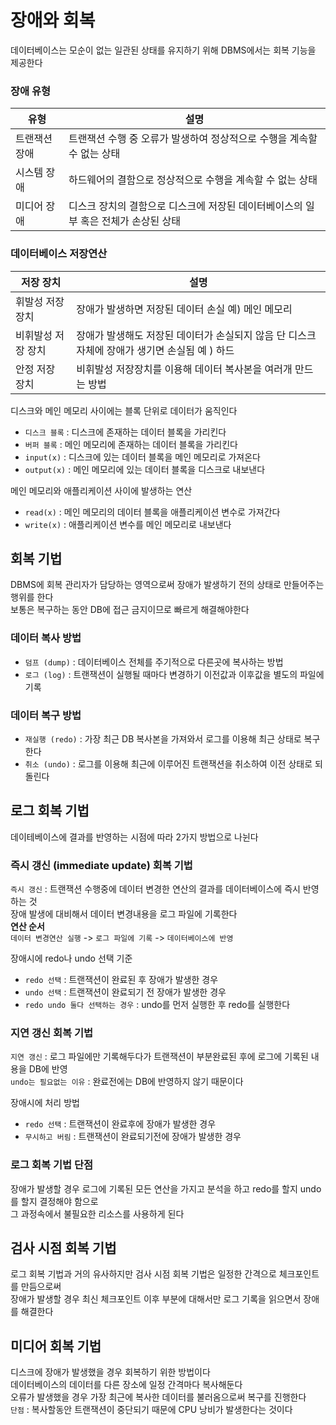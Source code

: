 # 장애와 회복
데이터베이스는 모순이 없는 일관된 상태를 유지하기 위해 DBMS에서는 회복 기능을 제공한다

### 장애 유형
|유형|설명|
|---|---|
|트랜잭션 장애| 트랜잭션 수행 중 오류가 발생하여 정상적으로 수행을 계속할 수 없는 상태|
|시스템 장애|하드웨어의 결함으로 정상적으로 수행을 계속할 수 없는 상태|
|미디어 장애|디스크 장치의 결함으로 디스크에 저장된 데이터베이스의 일부 혹은 전체가 손상된 상태|

### 데이터베이스 저장연산
|저장 장치|설명|
|---|---|
|휘발성 저장 장치|장애가 발생하면 저장된 데이터 손실 예) 메인 메모리|
|비휘발성 저장 장치|장애가 발생해도 저장된 데이터가 손실되지 않음 단 디스크 자체에 장애가 생기면 손실됨 예 ) 하드|
|안정 저장 장치|비휘발성 저장장치를 이용해 데이터 복사본을 여러개 만드는 방법|

디스크와 메인 메모리 사이에는 블록 단위로 데이터가 움직인다
- `디스크 블록` : 디스크에 존재하는 데이터 블록을 가리킨다
- `버퍼 블록` : 메인 메모리에 존재하는 데이터 블록을 가리킨다
- `input(x)` : 디스크에 있는 데이터 블록을 메인 메모리로 가져온다
- `output(x)` : 메인 메모리에 있는 데이터 블록을 디스크로 내보낸다
  
메인 메모리와 애플리케이션 사이에 발생하는 연산
- `read(x)` : 메인 메모리의 데이터 블록을 애플리케이션 변수로 가져간다
- `write(x)` : 애플리케이션 변수를 메인 메모리로 내보낸다  

## 회복 기법
DBMS에 회복 관리자가 담당하는 영역으로써 장애가 발생하기 전의 상태로 만들어주는 행위를 한다  
보통은 복구하는 동안 DB에 접근 금지이므로 빠르게 해결해야한다  

### 데이터 복사 방법
- `덤프 (dump)` : 데이터베이스 전체를 주기적으로 다른곳에 복사하는 방법
- `로그 (log)` : 트랜잭션이 실행될 때마다 변경하기 이전값과 이후값을 별도의 파일에 기록

### 데이터 복구 방법
- `재실행 (redo)` : 가장 최근 DB 복사본을 가져와서 로그를 이용해 최근 상태로 복구한다
- `취소 (undo)` : 로그를 이용해 최근에 이루어진 트랜잭션을 취소하여 이전 상태로 되돌린다

## 로그 회복 기법
데이테베이스에 결과를 반영하는 시점에 따라 2가지 방법으로 나뉜다

### 즉시 갱신 (immediate update) 회복 기법
`즉시 갱신` : 트랜잭션 수행중에 데이터 변경한 연산의 결과를 데이터베이스에 즉시 반영하는 것    
장애 발생에 대비해서 데이터 변경내용을 로그 파일에 기록한다  
**연산 순서**  
`데이터 변경연산 실행` -> `로그 파일에 기록` -> `데이터베이스에 반영`  

장애시에 redo나 undo 선택 기준  
- `redo 선택` : 트랜잭션이 완료된 후 장애가 발생한 경우
- `undo 선택` : 트랜잭션이 완료되기 전 장애가 발생한 경우
- `redo undo 둘다 선택하는 경우` : undo를 먼저 실행한 후 redo를 실행한다  

### 지연 갱신 회복 기법
`지연 갱신` : 로그 파일에만 기록해두다가 트랜잭션이 부분완료된 후에 로그에 기록된 내용을 DB에 반영  
`undo는 필요없는 이유` : 완료전에는 DB에 반영하지 않기 때문이다  

장애시에 처리 방법
- `redo 선택` : 트랜잭션이 완료후에 장애가 발생한 경우
- `무시하고 버림` : 트랜잭션이 완료되기전에 장애가 발생한 경우

### 로그 회복 기법 단점
장애가 발생할 경우 로그에 기록된 모든 연산을 가지고 분석을 하고 redo를 할지 undo를 할지 결정해야 함으로  
그 과정속에서 불필요한 리소스를 사용하게 된다

## 검사 시점 회복 기법
로그 회복 기법과 거의 유사하지만 검사 시점 회복 기법은 일정한 간격으로 체크포인트를 만듬으로써  
장애가 발생할 경우 최신 체크포인트 이후 부분에 대해서만 로그 기록을 읽으면서 장애를 해결한다  

## 미디어 회복 기법
디스크에 장애가 발생했을 경우 회복하기 위한 방법이다  
데이터베이스의 데이터를 다른 장소에 일정 간격마다 복사해둔다  
오류가 발생했을 경우 가장 최근에 복사한 데이터를 불러옴으로써 복구를 진행한다  
`단점` : 복사할동안 트랜잭션이 중단되기 때문에 CPU 낭비가 발생한다는 것이다